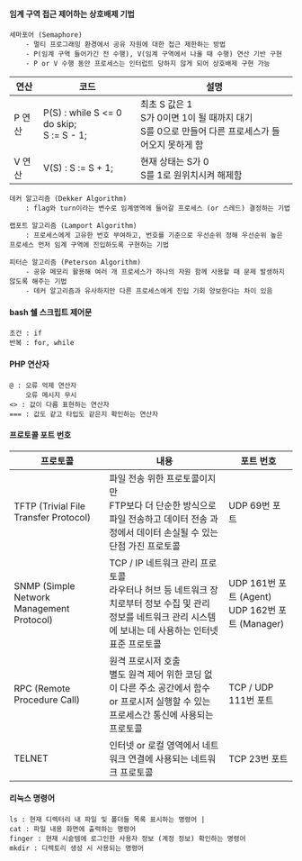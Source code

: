#### 임계 구역 접근 제어하는 상호배제 기법
    세마포어 (Semaphore)
        - 멀티 프로그래밍 환경에서 공유 자원에 대한 접근 제한하는 방법
        - P(임계 구역 들어가긴 전 수행), V(임계 구역에서 나올 때 수행) 연산 기반 구현
        - P or V 수행 동안 프로세스는 인터럽트 당하지 않게 되어 상호배제 구현 가능
| 연산 | 코드 | 설명 |
| --- | --- | --- |
| P 연산 | P(S) : while S <= 0 do skip; <br> S := S - 1; | 최초 S 값은 1 <br> S가 0이면 1이 될 때까지 대기 <br> S를 0으로 만들어 다른 프로세스가 들어오지 못하게 함 |
| V 연산 | V(S) : S := S + 1; | 현재 상태는 S가 0 <br> S를 1로 원위치시켜 해제함 |

    데커 알고리즘 (Dekker Algorithm)
        : flag와 turn이라는 변수로 임계영역에 들어갈 프로세스 (or 스레드) 결정하는 기법
    
    랩포트 알고리즘 (Lamport Algorithm)
        : 프로세스에게 고유한 번호 부여하고, 번호를 기준으로 우선순위 정해 우선순위 높은 프로세스 먼저 임계 구역에 진입하도록 구현하는 기법

    피터슨 알고리즘 (Peterson Algorithm)
        - 공유 메모리 활용해 여러 개 프로세스가 하나의 자원 함께 사용할 때 문제 발생하지 않도록 해주는 기법
        - 데커 알고리즘과 유사하지만 다른 프로세스에게 진입 기회 양보한다는 차이 있음


#### bash 쉘 스크립트 제어문
    조건 : if
    반복 : for, while


#### PHP 연산자
    @ : 오류 억제 연산자
        오류 메시지 무시
    <> : 값이 다름 표현하는 연산자
    === : 값도 같고 타입도 같은지 확인하는 연산자


#### 프로토콜 포트 번호
| 프로토콜 | 내용 | 포트 번호 |
| --- | --- | --- |
| TFTP (Trivial File Transfer Protocol) | 파일 전송 위한 프로토콜이지만 <br> FTP보다 더 단순한 방식으로 파일 전송하고 데이터 전송 과정에서 데이터 손실될 수 있는 단점 가진 프로토콜 | UDP 69번 포트 |
| SNMP (Simple Network Management Protocol) | TCP / IP 네트워크 관리 프로토콜 <br> 라우터나 허브 등 네트워크 장치로부터 정보 수집 및 관리 <br> 정보를 네트워크 관리 시스템에 보내는 데 사용하는 인터넷 표준 프로토콜 | UDP 161번 포트 (Agent) <br> UDP 162번 포트 (Manager) |
| RPC (Remote Procedure Call) | 원격 프로시저 호출 <br> 별도 원격 제어 위한 코딩 없이 다른 주소 공간에서 함수 or 프로시저 실행할 수 있는 프로세스간 통신에 사용되는 프로토콜 | TCP / UDP 111번 포트 |
| TELNET | 인터넷 or 로컬 영역에서 네트워크 연결에 사용되는 네트워크 프로토콜 | TCP 23번 포트 |


#### 리눅스 명령어
    ls : 현재 디렉터리 내 파일 및 폴더들 목록 표시하는 명령어 |
    cat : 파일 내용 화면에 출력하는 명령어
    finger : 현재 시슽템에 로그인한 사용자 정보 (계정 정보) 확인하는 명령어
    mkdir : 디렉토리 생성 시 사용되는 명령어

     
                            
            
              
